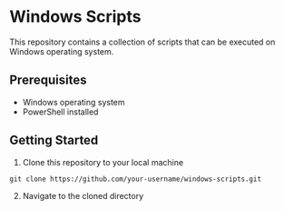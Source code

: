 # Windows Scripts

This repository contains a collection of scripts that can be executed on Windows operating system.

## Prerequisites

- Windows operating system
- PowerShell installed

## Getting Started

1. Clone this repository to your local machine

```
git clone https://github.com/your-username/windows-scripts.git
```

2. Navigate to the cloned directory
